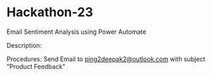# Hackathon-23
Email Sentiment Analysis using Power Automate

Description:

Procedures:
Send Email to ping2deepak2@outlook.com with subject "Product Feedback"


